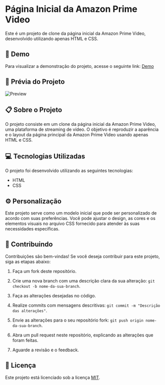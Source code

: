 # Página Inicial da Amazon Prime Video

Este é um projeto de clone da página inicial da Amazon Prime Video, desenvolvido utilizando apenas HTML e CSS.

## :rocket: Demo

Para visualizar a demonstração do projeto, acesse o seguinte link: [Demo](https://dev-paixao.github.io/prime-landingpage-template/)

## :rocket: Prévia do Projeto

![Preview](./img/preview.gif)

## :clipboard: Sobre o Projeto

O projeto consiste em um clone da página inicial da Amazon Prime Video, uma plataforma de streaming de vídeo. O objetivo é reproduzir a aparência e o layout da página principal da Amazon Prime Video usando apenas HTML e CSS. 

## :computer: Tecnologias Utilizadas

O projeto foi desenvolvido utilizando as seguintes tecnologias:

- HTML
- CSS

## :gear: Personalização

Este projeto serve como um modelo inicial que pode ser personalizado de acordo com suas preferências. Você pode ajustar o design, as cores e os elementos visuais no arquivo CSS fornecido para atender às suas necessidades específicas.

## :handshake: Contribuindo

Contribuições são bem-vindas! Se você deseja contribuir para este projeto, siga as etapas abaixo:

1. Faça um fork deste repositório.

2. Crie uma nova branch com uma descrição clara da sua alteração: `git checkout -b nome-da-sua-branch`.

3. Faça as alterações desejadas no código.

4. Realize commits com mensagens descritivas: `git commit -m "Descrição das alterações"`.

5. Envie as alterações para o seu repositório fork: `git push origin nome-da-sua-branch`.

6. Abra um pull request neste repositório, explicando as alterações que foram feitas.

7. Aguarde a revisão e o feedback.

## :page_facing_up: Licença

Este projeto está licenciado sob a licença [MIT](LICENSE).
